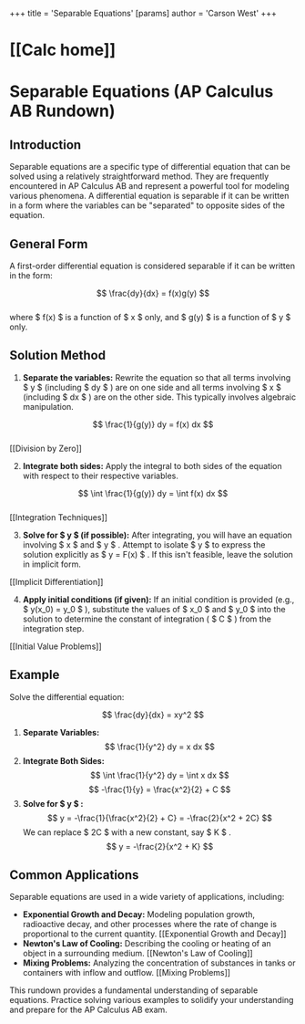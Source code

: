 +++
 title = 'Separable Equations'
[params]
	author = 'Carson West'
+++
# [[Calc home]]
# Separable Equations (AP Calculus AB Rundown)

## Introduction

Separable equations are a specific type of differential equation that can be solved using a relatively straightforward method.  They are frequently encountered in AP Calculus AB and represent a powerful tool for modeling various phenomena.  A differential equation is separable if it can be written in a form where the variables can be "separated" to opposite sides of the equation.

## General Form

A first-order differential equation is considered separable if it can be written in the form:

 $$  \frac{dy}{dx} = f(x)g(y)
 $$  
where  $ f(x) $  is a function of  $ x $  only, and  $ g(y) $  is a function of  $ y $  only.

## Solution Method

1. **Separate the variables:**  Rewrite the equation so that all terms involving  $ y $  (including  $ dy $ ) are on one side and all terms involving  $ x $  (including  $ dx $ ) are on the other side.  This typically involves algebraic manipulation.

 $$  \frac{1}{g(y)} dy = f(x) dx
 $$  
[[Division by Zero]]

2. **Integrate both sides:** Apply the integral to both sides of the equation with respect to their respective variables.

 $$  \int \frac{1}{g(y)} dy = \int f(x) dx
 $$  
[[Integration Techniques]]

3. **Solve for  $ y $  (if possible):** After integrating, you will have an equation involving  $ x $  and  $ y $ .  Attempt to isolate  $ y $  to express the solution explicitly as  $ y = F(x) $ . If this isn't feasible, leave the solution in implicit form.

[[Implicit Differentiation]]

4. **Apply initial conditions (if given):** If an initial condition is provided (e.g.,  $ y(x_0) = y_0 $ ), substitute the values of  $ x_0 $  and  $ y_0 $  into the solution to determine the constant of integration ( $ C $ ) from the integration step.

[[Initial Value Problems]]

## Example

Solve the differential equation:

 $$  \frac{dy}{dx} = xy^2
 $$  
1. **Separate Variables:**
    $$     \frac{1}{y^2} dy = x dx
    $$  
2. **Integrate Both Sides:**
    $$     \int \frac{1}{y^2} dy = \int x dx
    $$      $$     -\frac{1}{y} = \frac{x^2}{2} + C
    $$  
3. **Solve for  $ y $ :**
    $$     y = -\frac{1}{\frac{x^2}{2} + C} = -\frac{2}{x^2 + 2C}
    $$     We can replace  $ 2C $  with a new constant, say  $ K $ .
    $$     y = -\frac{2}{x^2 + K}
    $$  
## Common Applications

Separable equations are used in a wide variety of applications, including:

* **Exponential Growth and Decay:** Modeling population growth, radioactive decay, and other processes where the rate of change is proportional to the current quantity. [[Exponential Growth and Decay]]
* **Newton's Law of Cooling:** Describing the cooling or heating of an object in a surrounding medium. [[Newton's Law of Cooling]]
* **Mixing Problems:** Analyzing the concentration of substances in tanks or containers with inflow and outflow.  [[Mixing Problems]]


This rundown provides a fundamental understanding of separable equations.  Practice solving various examples to solidify your understanding and prepare for the AP Calculus AB exam.
